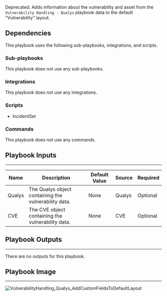 Deprecated. Adds information about the vulnerability and asset from the `Vulnerability Handling - Qualys` playbook data to the default "Vulnerability" layout.

## Dependencies
This playbook uses the following sub-playbooks, integrations, and scripts.

### Sub-playbooks
This playbook does not use any sub-playbooks.

### Integrations
This playbook does not use any integrations.

### Scripts
* IncidentSet

### Commands
This playbook does not use any commands.

## Playbook Inputs
---

| **Name** | **Description** | **Default Value** | **Source** | **Required** |
| --- | --- | --- | --- | --- |
| Qualys | The Qualys object containing the vulnerability data. | None | Qualys | Optional |
| CVE | The CVE object containing the vulnerability data. | None | CVE | Optional |

## Playbook Outputs
---
There are no outputs for this playbook.
## Playbook Image
---
![VulnerabilityHandling_Qualys_AddCustomFieldsToDefaultLayout](../../doc_files/VulnerabilityHandling_Qualys_AddCustomFieldsToDefaultLayout.png/n)

